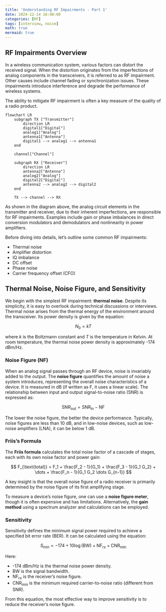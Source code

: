 ```yaml
---
title: 'Understanding RF Impairments - Part 1'
date: 2024-12-14 16:40:00
categories: [RF]
tags: [interview, noise]
math: true
mermaid: true
---
```


## RF Impairments Overview

In a wireless communication system, various factors can distort the received signal. When the distortion originates from the imperfections of analog components in the transceivers, it is referred to as RF impairment. Other causes include channel fading or synchronization issues. These impairments introduce interference and degrade the performance of wireless systems.

The ability to mitigate RF impairment is often a key measure of the quality of a radio product.

```mermaid
flowchart LR
    subgraph TX ["Transmitter"]
        direction LR
        digital1["Digital"]
        analog1["Analog"]
        antenna1["Antenna"]
        digital1 --> analog1 --> antenna1
    end
    
    channel["Channel"]
    
    subgraph RX ["Receiver"]
        direction LR
        antenna2["Antenna"]
        analog2["Analog"]
        digital2["Digital"]
        antenna2 --> analog2 --> digital2
    end
    
    TX --> channel --> RX
```

As shown in the diagram above, the analog circuit elements in the transmitter and receiver, due to their inherent imperfections, are responsible for RF impairments. Examples include gain or phase imbalances in direct conversion modulators and demodulators and nonlinearity in power amplifiers.

Before diving into details, let’s outline some common RF impairments:

- Thermal noise
- Amplifier distortion
- IQ imbalance
- DC offset
- Phase noise
- Carrier frequency offset (CFO)

## Thermal Noise, Noise Figure, and Sensitivity

We begin with the simplest RF impairment: **thermal noise**. Despite its simplicity, it is easy to overlook during technical discussions or interviews. Thermal noise arises from the thermal energy of the environment around the transceiver. Its power density is given by the equation:

$$
N_0 = kT
$$

where $k$ is the Boltzmann constant and $T$ is the temperature in Kelvin. At room temperature, the thermal noise power density is approximately -174 dBm/Hz.

### Noise Figure (NF)

When an analog signal passes through an RF device, noise is invariably added to the output. The **noise figure** quantifies the amount of noise a system introduces, representing the overall noise characteristics of a device. It is measured in dB (if written as F, it uses a linear scale). The relationship between input and output signal-to-noise ratio (SNR) is expressed as:

$$
\text{SNR}_\text{out} = \text{SNR}_\text{in} - \text{NF}
$$

The lower the noise figure, the better the device performance. Typically, noise figures are less than 10 dB, and in low-noise devices, such as low-noise amplifiers (LNA), it can be below 1 dB.

### Friis’s Formula

The **Friis formula** calculates the total noise factor of a cascade of stages, each with its own noise factor and power gain:

$$
F_{\text{total}} = F_1 + \frac{F_2 - 1}{G_1} + \frac{F_3 - 1}{G_1 G_2} + \dots + \frac{F_n - 1}{G_1 G_2 \dots G_{n-1}}
$$

A key insight is that the overall noise figure of a radio receiver is primarily determined by the noise figure of its first amplifying stage.

To measure a device’s noise figure, one can use a **noise figure meter**, though it is often expensive and has limitations. Alternatively, the **gain method** using a spectrum analyzer and calculations can be employed.

### Sensitivity

Sensitivity defines the minimum signal power required to achieve a specified bit error rate (BER). It can be calculated using the equation:

$$
S_{\text{min}} = -174 + 10\log(\text{BW}) + \text{NF}_{\text{rx}} + \text{CNR}_{\text{min}}
$$

Here:

- -174 dBm/Hz is the thermal noise power density.
- $\text{BW}$ is the signal bandwidth.
- $\text{NF}_{\text{rx}}$ is the receiver’s noise figure.
- $\text{CNR}_{\text{min}}$ is the minimum required carrier-to-noise ratio (different from SNR).

From this equation, the most effective way to improve sensitivity is to reduce the receiver’s noise figure.

